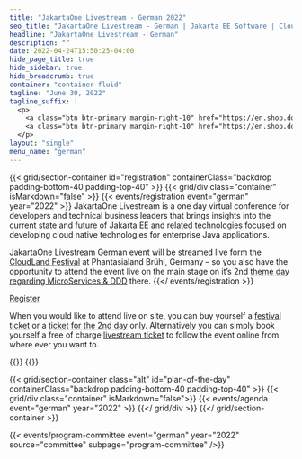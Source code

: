 ```yaml
---
title: "JakartaOne Livestream - German 2022"
seo_title: "JakartaOne Livestream - German | Jakarta EE Software | Cloud Native"
headline: "JakartaOne Livestream - German"
description: ""
date: 2022-04-24T15:50:25-04:00
hide_page_title: true
hide_sidebar: true
hide_breadcrumb: true
container: "container-fluid"
tagline: "June 30, 2022"
tagline_suffix: |
  <p>
    <a class="btn btn-primary margin-right-10" href="https://en.shop.doag.org/events/cloudland/cfp">Call For Papers</a>
    <a class="btn btn-primary margin-right-10" href="https://en.shop.doag.org/events/cloudland/shop/">Register</a>
  </p>
layout: "single"
menu_name: "german"
---
```


{{< grid/section-container id="registration" containerClass="backdrop padding-bottom-40 padding-top-40" >}}
{{< grid/div class="container" isMarkdown="false" >}}
{{< events/registration event="german" year="2022" >}}
JakartaOne Livestream is a one day virtual conference for developers and technical business leaders that brings insights into the current state and future of Jakarta EE and related technologies focused on developing cloud native technologies for enterprise Java applications.

JakartaOne Livestream German event will be streamed live form the [CloudLand Festival](https://www.cloudland.org/en/home/) at Phantasialand Brühl, Germany – so you also have the opportunity to attend the event live on the main stage on it’s 2nd [theme day regarding MicroServices & DDD](https://en.shop.doag.org/events/cloudland/2022/agenda/#eventDay.1656540000) there.
{{</ events/registration >}}
<div class="row registration-2022-german-custom">
  <div class="col-xs-24 col-sm-8 col-md-6"></div>
  <div class="col-xs-24 col-sm-16 col-md-18">
    <p><a class="btn btn-bordered btn-secondary" href="https://en.shop.doag.org/events/cloudland/shop/">Register</a></p>
    <p class="margin-top-20">
      When you would like to attend live on site, you can buy yourself a <a href="https://en.shop.doag.org/shop/prd.271.cloudland-festival-pass/">festival ticket</a> or a <a href="https://en.shop.doag.org/shop/prd.273.cloudland-day-ticket-day-2/">ticket for the 2nd day</a> only. Alternatively you can simply book yourself a free of charge <a href="https://en.shop.doag.org/shop/prd.345.jakartaone-livestream/">livestream ticket</a> to follow the event online from where ever you want to.
    </p>
  </div>
</div>
{{</ grid/div >}} 
{{</ grid/section-container >}}

{{< grid/section-container class="alt" id="plan-of-the-day" containerClass="backdrop padding-bottom-40 padding-top-40" >}}
  {{< grid/div class="container" isMarkdown="false">}}
    {{< events/agenda event="german" year="2022" >}}
  {{</ grid/div >}}
{{</ grid/section-container >}}

<!-- Add user carousel for committee -->
{{< events/program-committee event="german" year="2022" source="committee" subpage="program-committee" />}}

